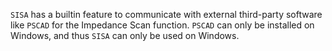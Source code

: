 `SISA` has a builtin feature to communicate with external third-party software like `PSCAD` for the Impedance Scan function. `PSCAD` can only be installed on Windows, and thus `SISA` can only be used on Windows.
